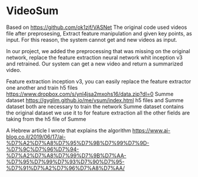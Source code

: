 # VideoSum
Based on https://github.com/ok1zjf/VASNet
The original code used videos file after preprosesing, Extract feature manipulation and given key points, 
as input. For this reason, the system cannot get and new videos as input.

In our project, we added the preprocessing that was missing on the original network, replace the feature extraction neural network whit inception v3 and retrained. Our system can get a new video and return a summarized video.

Feature extraction inception v3, you can easily replace the feature extractor one another and train 
h5 files https://www.dropbox.com/s/ynl4jsa2mxohs16/data.zip?dl=0 
Summe dataset https://gyglim.github.io/me/vsum/index.html 
h5 files and Summe dataset both are necessary to train the network
Summe dataset contains the original dataset we use it to for feature extraction 
all the other fields are taking from the h5 file of Summe 

A Hebrew article I wrote that explains the algorithm 
https://www.ai-blog.co.il/2019/06/17/ai-%D7%A2%D7%A8%D7%95%D7%9B%D7%99%D7%9D-%D7%9C%D7%96%D7%94-%D7%A2%D7%A8%D7%99%D7%9B%D7%AA-%D7%95%D7%99%D7%93%D7%90%D7%95-%D7%91%D7%A2%D7%96%D7%A8%D7%AA/
